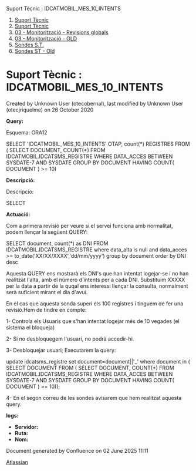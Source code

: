 Suport Tècnic : IDCATMOBIL\_MES\_10\_INTENTS  

1.  [Suport Tècnic](index.html)
2.  [Suport Tècnic](13893782.html)
3.  [03 - Monitorització - Revisions globals](26313327.html)
4.  [03 - Monitorització - OLD](128647245.html)
5.  [Sondes S.T.](Sondes-S.T._30869120.html)
6.  [Sondes ST - Old](Sondes-ST---Old_41522507.html)

Suport Tècnic : IDCATMOBIL\_MES\_10\_INTENTS
============================================

Created by Unknown User (otecobernal), last modified by Unknown User (otecjriquelme) on 26 October 2020

**Query:**

Esquema: ORA12

SELECT 'IDCATMOBIL\_MES\_10\_INTENTS' OTAP, count(\*) REGISTRES FROM ( SELECT DOCUMENT, COUNT(\*) FROM IDCATMOBIL.IDCATSMS\_REGISTRE WHERE DATA\_ACCES BETWEEN SYSDATE-7 AND SYSDATE GROUP BY DOCUMENT HAVING COUNT( DOCUMENT ) >= 10)

**Descripció:** 

Descripcio:

SELECT 

  

**Actuació:** 

Com a primera revisió per veure si el servei funciona amb normalitat, podem llençar la següent QUERY:

SELECT document, count(\*) as DNI
FROM IDCATMOBIL.IDCATSMS\_REGISTRE
where data\_alta is null
and data\_acces >= to\_date('XX/XX/XXXX','dd/mm/yyyy')
group by document
order by DNI desc

Aquesta QUERY ens mostrarà els DNI's que han intentat logejar-se i no han realitzat l'alta, amb el número d'intents per a cada DNI. Substituim XXXXX per la data a partir de la quqal ens interessi llençar la consulta, normalment serà suficient mirant el dia d'avui.

  

En el cas que aquesta sonda superi els 100 registres i tinguem de fer una revisió.Hem de tindre en compte: 

1- Controla els Usuaris que s'han intentat logejar més de 10 vegades (el sistema el bloqueja)

2- Si no desbloquegem l'usuari, no podrà accedir-hi. 

3- Desbloquejar usuari; Executarem la query: 

update idcatsms\_registre set document=document||'\_' where document in (
SELECT DOCUMENT FROM ( SELECT DOCUMENT, COUNT(\*) FROM IDCATMOBIL.IDCATSMS\_REGISTRE WHERE DATA\_ACCES BETWEEN SYSDATE-7 AND SYSDATE GROUP BY DOCUMENT HAVING COUNT( DOCUMENT ) >= 10));

4- En el segon correu de les sondes avisarem que hem realitzat aquesta query.

  

**logs:** 

*   **Servidor:**
*   **Ruta:**
*   **Nom:**  

Document generated by Confluence on 02 June 2025 11:11

[Atlassian](http://www.atlassian.com/)